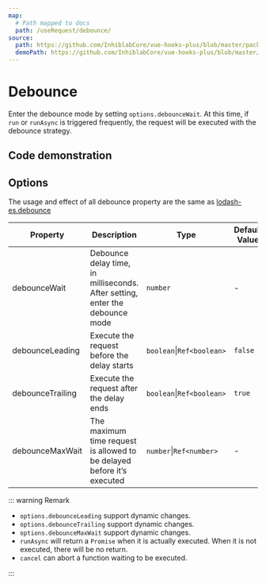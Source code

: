 ```yaml
---
map:
  # Path mapped to docs
  path: /useRequest/debounce/
source:
  path: https://github.com/InhiblabCore/vue-hooks-plus/blob/master/packages/hooks/src/useRequest/plugins/useDebouncePlugin.ts
  demoPath: https://github.com/InhiblabCore/vue-hooks-plus/blob/master/packages/hooks/src/useRequest/docs/debounce/demo/demo.vue
---
```


# Debounce

Enter the debounce mode by setting `options.debounceWait`. At this time, if `run` or `runAsync` is triggered frequently, the request will be executed with the debounce strategy.

## Code demonstration

<demo src="request-debounce/demo.vue" language="vue"
title=""
desc="Quickly enter the text in the input box, trigger the run frequently, and will only wait for 1000ms after the last trigger ends
"> </demo>

## Options

The usage and effect of all debounce property are the same as [lodash-es.debounce](https://www.lodash-esjs.com/docs/lodash-es.debounce/)

| Property | Description | Type | Default Value |
| --- | --- | --- | --- |
| debounceWait | Debounce delay time, in milliseconds. After setting, enter the debounce mode | `number` | - |
| debounceLeading | Execute the request before the delay starts | `boolean`\|`Ref<boolean>` | `false` |
| debounceTrailing | Execute the request after the delay ends | `boolean`\|`Ref<boolean>` | `true` |
| debounceMaxWait | The maximum time request is allowed to be delayed before it’s executed | `number`\|`Ref<number>` | - |

::: warning Remark

- `options.debounceLeading` support dynamic changes.
- `options.debounceTrailing` support dynamic changes.
- `options.debounceMaxWait` support dynamic changes.
- `runAsync` will return a `Promise` when it is actually executed. When it is not executed, there will be no return.
- `cancel` can abort a function waiting to be executed.

:::
